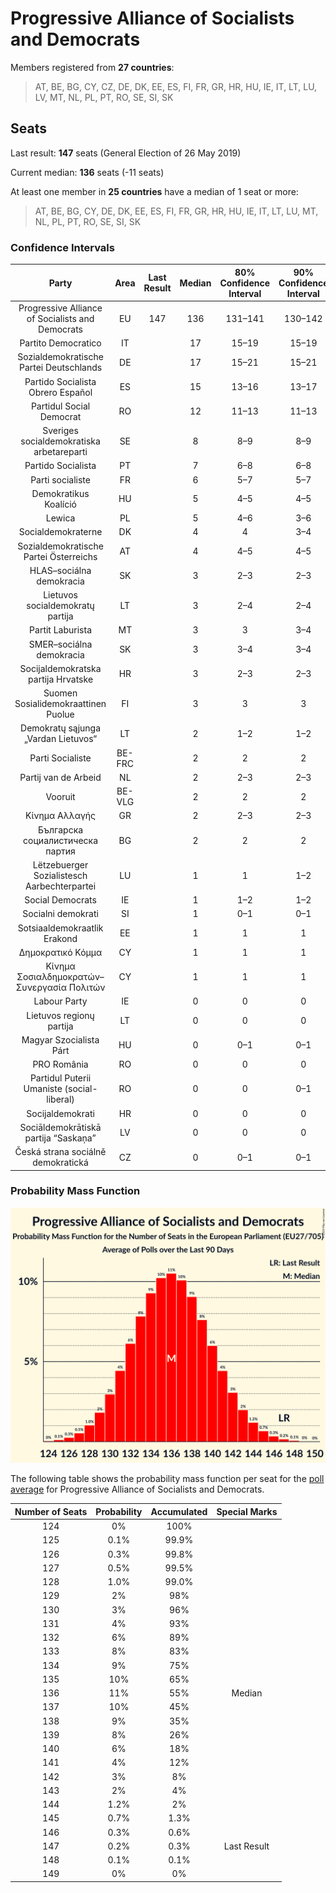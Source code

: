 # Progressive Alliance of Socialists and Democrats

Members registered from **27 countries**:

> AT, BE, BG, CY, CZ, DE, DK, EE, ES, FI, FR, GR, HR, HU, IE, IT, LT, LU, LV, MT, NL, PL, PT, RO, SE, SI, SK

## Seats

Last result: **147** seats (General Election of 26 May 2019)

Current median: **136** seats (-11 seats)

At least one member in **25 countries** have a median of 1 seat or more:

> AT, BE, BG, CY, DE, DK, EE, ES, FI, FR, GR, HR, HU, IE, IT, LT, LU, MT, NL, PL, PT, RO, SE, SI, SK

### Confidence Intervals

| Party | Area | Last Result | Median | 80% Confidence Interval | 90% Confidence Interval | 95% Confidence Interval | 99% Confidence Interval |
|:-----:|:----:|:-----------:|:------:|:-----------------------:|:-----------------------:|:-----------------------:|:-----------------------:|
| Progressive Alliance of Socialists and Democrats | EU | 147 | 136 | 131–141 | 130–142 | 129–143 | 127–146 |
| Partito Democratico | IT | | 17 | 15–19 | 15–19 | 14–20 | 13–21 |
| Sozialdemokratische Partei Deutschlands | DE | | 17 | 15–21 | 15–21 | 14–21 | 14–22 |
| Partido Socialista Obrero Español | ES | | 15 | 13–16 | 13–17 | 12–17 | 12–18 |
| Partidul Social Democrat | RO | | 12 | 11–13 | 11–13 | 11–14 | 11–14 |
| Sveriges socialdemokratiska arbetareparti | SE | | 8 | 8–9 | 8–9 | 8–9 | 7–9 |
| Partido Socialista | PT | | 7 | 6–8 | 6–8 | 6–8 | 6–8 |
| Parti socialiste | FR | | 6 | 5–7 | 5–7 | 5–7 | 4–8 |
| Demokratikus Koalíció | HU | | 5 | 4–5 | 4–5 | 4–5 | 4–5 |
| Lewica | PL | | 5 | 4–6 | 3–6 | 3–7 | 3–7 |
| Socialdemokraterne | DK | | 4 | 4 | 3–4 | 3–4 | 3–5 |
| Sozialdemokratische Partei Österreichs | AT | | 4 | 4–5 | 4–5 | 4–5 | 3–5 |
| HLAS–sociálna demokracia | SK | | 3 | 2–3 | 2–3 | 2–3 | 2–4 |
| Lietuvos socialdemokratų partija | LT | | 3 | 2–4 | 2–4 | 2–4 | 2–4 |
| Partit Laburista | MT | | 3 | 3 | 3–4 | 3–4 | 3–4 |
| SMER–sociálna demokracia | SK | | 3 | 3–4 | 3–4 | 3–5 | 2–5 |
| Socijaldemokratska partija Hrvatske | HR | | 3 | 2–3 | 2–3 | 2–3 | 2–3 |
| Suomen Sosialidemokraattinen Puolue | FI | | 3 | 3 | 3 | 3 | 3 |
| Demokratų sąjunga „Vardan Lietuvos“ | LT | | 2 | 1–2 | 1–2 | 1–2 | 1–2 |
| Parti Socialiste | BE-FRC | | 2 | 2 | 2 | 2 | 2–3 |
| Partij van de Arbeid | NL | | 2 | 2–3 | 2–3 | 2–3 | 2–3 |
| Vooruit | BE-VLG | | 2 | 2 | 2 | 2 | 1–2 |
| Κίνημα Αλλαγής | GR | | 2 | 2–3 | 2–3 | 2–3 | 2–3 |
| Българска социалистическа партия | BG | | 2 | 2 | 2 | 2 | 2 |
| Lëtzebuerger Sozialistesch Aarbechterpartei | LU | | 1 | 1 | 1–2 | 1–2 | 1–2 |
| Social Democrats | IE | | 1 | 1–2 | 1–2 | 1–2 | 1–2 |
| Socialni demokrati | SI | | 1 | 0–1 | 0–1 | 0–1 | 0–1 |
| Sotsiaaldemokraatlik Erakond | EE | | 1 | 1 | 1 | 1 | 1–2 |
| Δημοκρατικό Κόμμα | CY | | 1 | 1 | 1 | 1 | 1 |
| Κίνημα Σοσιαλδημοκρατών–Συνεργασία Πολιτών | CY | | 1 | 1 | 1 | 1 | 1 |
| Labour Party | IE | | 0 | 0 | 0 | 0 | 0 |
| Lietuvos regionų partija | LT | | 0 | 0 | 0 | 0 | 0–1 |
| Magyar Szocialista Párt | HU | | 0 | 0–1 | 0–1 | 0–1 | 0–1 |
| PRO România | RO | | 0 | 0 | 0 | 0 | 0 |
| Partidul Puterii Umaniste (social-liberal) | RO | | 0 | 0 | 0–1 | 0–2 | 0–2 |
| Socijaldemokrati | HR | | 0 | 0 | 0 | 0 | 0 |
| Sociāldemokrātiskā partija “Saskaņa” | LV | | 0 | 0 | 0 | 0 | 0–1 |
| Česká strana sociálně demokratická | CZ | | 0 | 0–1 | 0–1 | 0–1 | 0–1 |

### Probability Mass Function

![Graph with seats probability mass function not yet produced](average-2023-05-31-seats-pmf-progressiveallianceofsocialistsanddemocrats.png "Seats Probability Mass Function")

The following table shows the probability mass function per seat for the [poll average](average-2023-05-31.html) for Progressive Alliance of Socialists and Democrats.

| Number of Seats | Probability | Accumulated | Special Marks |
|:---------------:|:-----------:|:-----------:|:-------------:|
| 124 | 0% | 100% |  |
| 125 | 0.1% | 99.9% |  |
| 126 | 0.3% | 99.8% |  |
| 127 | 0.5% | 99.5% |  |
| 128 | 1.0% | 99.0% |  |
| 129 | 2% | 98% |  |
| 130 | 3% | 96% |  |
| 131 | 4% | 93% |  |
| 132 | 6% | 89% |  |
| 133 | 8% | 83% |  |
| 134 | 9% | 75% |  |
| 135 | 10% | 65% |  |
| 136 | 11% | 55% | Median |
| 137 | 10% | 45% |  |
| 138 | 9% | 35% |  |
| 139 | 8% | 26% |  |
| 140 | 6% | 18% |  |
| 141 | 4% | 12% |  |
| 142 | 3% | 8% |  |
| 143 | 2% | 4% |  |
| 144 | 1.2% | 2% |  |
| 145 | 0.7% | 1.3% |  |
| 146 | 0.3% | 0.6% |  |
| 147 | 0.2% | 0.3% | Last Result |
| 148 | 0.1% | 0.1% |  |
| 149 | 0% | 0% |  |


